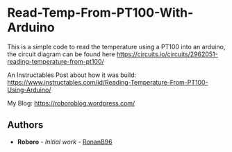 # Read-Temp-From-PT100-With-Arduino
This is a simple code to read the temperature using a PT100 into an arduino, the circuit diagram can be found here https://circuits.io/circuits/2962051-reading-temperature-from-pt100/

An Instructables Post about how it was build: https://www.instructables.com/id/Reading-Temperature-From-PT100-Using-Arduino/

My Blog: https://roboroblog.wordpress.com/

## Authors
* **Roboro** - *Initial work* - [RonanB96](https://github.com/RonanB96)
